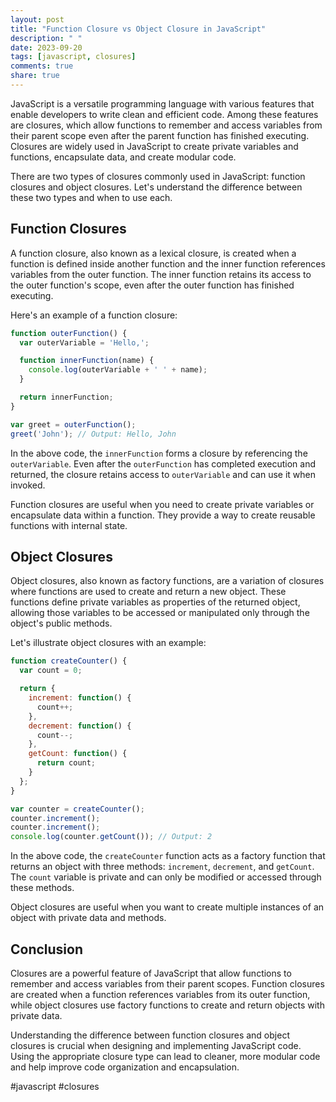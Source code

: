 ```yaml
---
layout: post
title: "Function Closure vs Object Closure in JavaScript"
description: " "
date: 2023-09-20
tags: [javascript, closures]
comments: true
share: true
---
```


JavaScript is a versatile programming language with various features that enable developers to write clean and efficient code. Among these features are closures, which allow functions to remember and access variables from their parent scope even after the parent function has finished executing. Closures are widely used in JavaScript to create private variables and functions, encapsulate data, and create modular code.

There are two types of closures commonly used in JavaScript: function closures and object closures. Let's understand the difference between these two types and when to use each.

## Function Closures

A function closure, also known as a lexical closure, is created when a function is defined inside another function and the inner function references variables from the outer function. The inner function retains its access to the outer function's scope, even after the outer function has finished executing.

Here's an example of a function closure:

```javascript
function outerFunction() {
  var outerVariable = 'Hello,';

  function innerFunction(name) {
    console.log(outerVariable + ' ' + name);
  }

  return innerFunction;
}

var greet = outerFunction();
greet('John'); // Output: Hello, John
```

In the above code, the `innerFunction` forms a closure by referencing the `outerVariable`. Even after the `outerFunction` has completed execution and returned, the closure retains access to `outerVariable` and can use it when invoked.

Function closures are useful when you need to create private variables or encapsulate data within a function. They provide a way to create reusable functions with internal state.

## Object Closures

Object closures, also known as factory functions, are a variation of closures where functions are used to create and return a new object. These functions define private variables as properties of the returned object, allowing those variables to be accessed or manipulated only through the object's public methods.

Let's illustrate object closures with an example:

```javascript
function createCounter() {
  var count = 0;

  return {
    increment: function() {
      count++;
    },
    decrement: function() {
      count--;
    },
    getCount: function() {
      return count;
    }
  };
}

var counter = createCounter();
counter.increment();
counter.increment();
console.log(counter.getCount()); // Output: 2
```

In the above code, the `createCounter` function acts as a factory function that returns an object with three methods: `increment`, `decrement`, and `getCount`. The `count` variable is private and can only be modified or accessed through these methods.

Object closures are useful when you want to create multiple instances of an object with private data and methods.

## Conclusion

Closures are a powerful feature of JavaScript that allow functions to remember and access variables from their parent scopes. Function closures are created when a function references variables from its outer function, while object closures use factory functions to create and return objects with private data.

Understanding the difference between function closures and object closures is crucial when designing and implementing JavaScript code. Using the appropriate closure type can lead to cleaner, more modular code and help improve code organization and encapsulation.

#javascript #closures